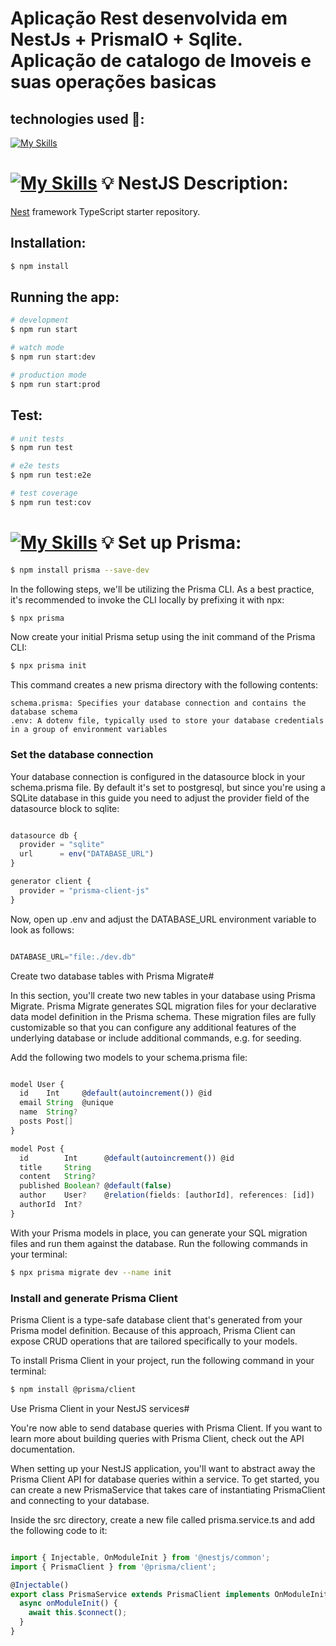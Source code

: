 <p align="center">
 <h1> Aplicação Rest desenvolvida em NestJs + PrismaIO + Sqlite. Aplicação de catalogo de Imoveis e suas operações basicas </h1>
  
## technologies used 📌:
[![My Skills](https://skillicons.dev/icons?i=nestjs,prisma,sqlite)](https://skillicons.dev)


# [![My Skills](https://skillicons.dev/icons?i=nestjs)](https://skillicons.dev) 💡  NestJS Description:

[Nest](https://github.com/nestjs/nest) framework TypeScript starter repository.

## Installation:

```bash
$ npm install
```

## Running the app:

```bash
# development
$ npm run start

# watch mode
$ npm run start:dev

# production mode
$ npm run start:prod
```

## Test:

```bash
# unit tests
$ npm run test

# e2e tests
$ npm run test:e2e

# test coverage
$ npm run test:cov
```

# [![My Skills](https://skillicons.dev/icons?i=prisma)](https://skillicons.dev)  💡 Set up Prisma:

```bash
$ npm install prisma --save-dev
```
In the following steps, we'll be utilizing the Prisma CLI. As a best practice, it's recommended to invoke the CLI locally by prefixing it with npx:


```bash
$ npx prisma
```
Now create your initial Prisma setup using the init command of the Prisma CLI:
```bash
$ npx prisma init
```
This command creates a new prisma directory with the following contents:

    schema.prisma: Specifies your database connection and contains the database schema
    .env: A dotenv file, typically used to store your database credentials in a group of environment variables

### Set the database connection

Your database connection is configured in the datasource block in your schema.prisma file. By default it's set to postgresql, but since you're using a SQLite database in this guide you need to adjust the provider field of the datasource block to sqlite:  

```typescript

datasource db {
  provider = "sqlite"
  url      = env("DATABASE_URL")
}

generator client {
  provider = "prisma-client-js"
}

```
Now, open up .env and adjust the DATABASE_URL environment variable to look as follows:

```typescript

DATABASE_URL="file:./dev.db"

```

Create two database tables with Prisma Migrate#

In this section, you'll create two new tables in your database using Prisma Migrate. Prisma Migrate generates SQL migration files for your declarative data model definition in the Prisma schema. These migration files are fully customizable so that you can configure any additional features of the underlying database or include additional commands, e.g. for seeding.

Add the following two models to your schema.prisma file:

```typescript

model User {
  id    Int     @default(autoincrement()) @id
  email String  @unique
  name  String?
  posts Post[]
}

model Post {
  id        Int      @default(autoincrement()) @id
  title     String
  content   String?
  published Boolean? @default(false)
  author    User?    @relation(fields: [authorId], references: [id])
  authorId  Int?
}

```
With your Prisma models in place, you can generate your SQL migration files and run them against the database. Run the following commands in your terminal:

```bash
$ npx prisma migrate dev --name init
```
### Install and generate Prisma Client

Prisma Client is a type-safe database client that's generated from your Prisma model definition. Because of this approach, Prisma Client can expose CRUD operations that are tailored specifically to your models.

To install Prisma Client in your project, run the following command in your terminal:

```bash
$ npm install @prisma/client
```

Use Prisma Client in your NestJS services#

You're now able to send database queries with Prisma Client. If you want to learn more about building queries with Prisma Client, check out the API documentation.

When setting up your NestJS application, you'll want to abstract away the Prisma Client API for database queries within a service. To get started, you can create a new PrismaService that takes care of instantiating PrismaClient and connecting to your database.

Inside the src directory, create a new file called prisma.service.ts and add the following code to it:

```typescript

import { Injectable, OnModuleInit } from '@nestjs/common';
import { PrismaClient } from '@prisma/client';

@Injectable()
export class PrismaService extends PrismaClient implements OnModuleInit {
  async onModuleInit() {
    await this.$connect();
  }
}
```


